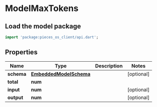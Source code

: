 # ModelMaxTokens

## Load the model package
```dart
import 'package:pieces_os_client/api.dart';
```

## Properties
Name | Type | Description | Notes
------------ | ------------- | ------------- | -------------
**schema** | [**EmbeddedModelSchema**](EmbeddedModelSchema) |  | [optional] 
**total** | **num** |  | 
**input** | **num** |  | [optional] 
**output** | **num** |  | [optional] 




